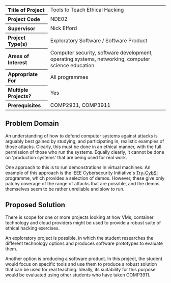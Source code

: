 <table>
<tr>
<th align="left">Title of Project</th>
<td>Tools to Teach Ethical Hacking</td>
</tr>
<tr>
<th align="left">Project Code</th>
<td>NDE02</td>
</tr>
<tr>
<th align="left">Supervisor</th>
<td>Nick Efford</td>
</tr>
<tr>
<th align="left">Project Type(s)</th>
<td>Exploratory Software / Software Product</td>
</tr>
<tr>
<th align="left">Areas of Interest</th>
<td>Computer security, software development, operating systems,
networking, computer science education</td>
</tr>
<tr>
<th align="left">Appropriate For</th>
<td>All programmes</td>
</tr>
<tr>
<th align="left">Multiple Projects?</th>
<td>Yes</td>
</tr>
<tr>
<th align="left">Prerequisites</th>
<td>COMP2931, COMP3911</td>
</tr>
</table>

## Problem Domain

An understanding of how to defend computer systems against attacks is
arguably best gained by studying, and participating in, realistic examples
of those attacks.  Clearly, this must be done in an ethical manner, with the
full permission of those who run the systems.  Equally clearly, it cannot be
done on 'production systems' that are being used for real work.

One approach to this is to run demonstrations in virtual machines.  An
example of this approach is the IEEE Cybersecurity Initiative's
[Try-CybSI](http://try.cybersecurity.ieee.org/trycybsi/) programme, which
provides a selection of demos.  However, these give only patchy coverage of
the range of attacks that are possible, and the demos themselves seem to
be rather unreliable and slow to run.

## Proposed Solution

There is scope for one or more projects looking at how VMs, container
technology and cloud providers might be used to provide a robust suite of
ethical hacking exercises.

An exploratory project is possible, in which the student researches the
different technology options and produces software prototypes to evaluate
them.

Another option is producing a software product.  In this project, the
student would focus on specific tools and use them to produce a robust
solution that can be used for real teaching.  Ideally, its suitability for
this purpose would be evaluated using other students who have taken
COMP3911.
